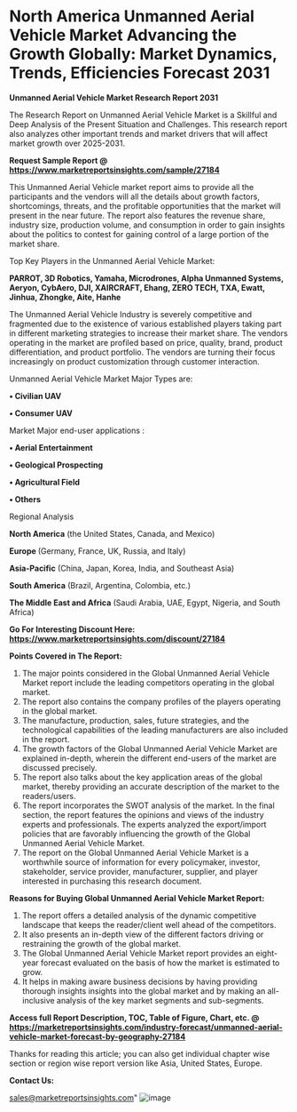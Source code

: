  # North America Unmanned Aerial Vehicle Market Advancing the Growth Globally: Market Dynamics, Trends, Efficiencies Forecast 2031

<strong>Unmanned Aerial Vehicle Market Research Report 2031</strong>

The Research Report on Unmanned Aerial Vehicle Market is a Skillful and Deep Analysis of the Present Situation and Challenges. This research report also analyzes other important trends and market drivers that will affect market growth over 2025-2031.

<strong>Request Sample Report @ <a href=https://www.marketreportsinsights.com/sample/27184>https://www.marketreportsinsights.com/sample/27184</a></strong>

This Unmanned Aerial Vehicle market report aims to provide all the participants and the vendors will all the details about growth factors, shortcomings, threats, and the profitable opportunities that the market will present in the near future. The report also features the revenue share, industry size, production volume, and consumption in order to gain insights about the politics to contest for gaining control of a large portion of the market share.

Top Key Players in the Unmanned Aerial Vehicle Market:

<strong>PARROT, 3D Robotics, Yamaha, Microdrones, Alpha Unmanned Systems, Aeryon, CybAero, DJI, XAIRCRAFT, Ehang, ZERO TECH, TXA, Ewatt, Jinhua, Zhongke, Aite, Hanhe</strong>

The Unmanned Aerial Vehicle Industry is severely competitive and fragmented due to the existence of various established players taking part in different marketing strategies to increase their market share. The vendors operating in the market are profiled based on price, quality, brand, product differentiation, and product portfolio. The vendors are turning their focus increasingly on product customization through customer interaction.

Unmanned Aerial Vehicle Market Major Types are:

<strong>• Civilian UAV

• Consumer UAV</strong>

Market Major end-user applications :

<strong>• Aerial Entertainment

• Geological Prospecting

• Agricultural Field

• Others</strong>

Regional Analysis

</u><strong><b>North America</b></strong> (the United States, Canada, and Mexico)

<strong><b>Europe </b></strong>(Germany, France, UK, Russia, and Italy)

<strong><b>Asia-Pacific</b></strong> (China, Japan, Korea, India, and Southeast Asia)

<strong><b>South America</b></strong> (Brazil, Argentina, Colombia, etc.)

<strong><b>The Middle East and Africa</b></strong> (Saudi Arabia, UAE, Egypt, Nigeria, and South Africa)

<strong>Go For Interesting Discount Here: <a href=https://www.marketreportsinsights.com/discount/27184>https://www.marketreportsinsights.com/discount/27184</a></strong>

<strong>Points Covered in The Report:</strong>
<ol>
  <li>The major points considered in the Global Unmanned Aerial Vehicle Market report include the leading competitors operating in the global market.</li>
  <li>The report also contains the company profiles of the players operating in the global market.</li>
  <li>The manufacture, production, sales, future strategies, and the technological capabilities of the leading manufacturers are also included in the report.</li>
  <li>The growth factors of the Global Unmanned Aerial Vehicle Market are explained in-depth, wherein the different end-users of the market are discussed precisely.</li>
  <li>The report also talks about the key application areas of the global market, thereby providing an accurate description of the market to the readers/users.</li>
  <li>The report incorporates the SWOT analysis of the market. In the final section, the report features the opinions and views of the industry experts and professionals. The experts analyzed the export/import policies that are favorably influencing the growth of the Global Unmanned Aerial Vehicle Market.</li>
  <li>The report on the Global Unmanned Aerial Vehicle Market is a worthwhile source of information for every policymaker, investor, stakeholder, service provider, manufacturer, supplier, and player interested in purchasing this research document.</li>
</ol>
<strong>Reasons for Buying Global Unmanned Aerial Vehicle Market Report:</strong>

<ol>
  <li>The report offers a detailed analysis of the dynamic competitive landscape that keeps the reader/client well ahead of the competitors.</li>
  <li>It also presents an in-depth view of the different factors driving or restraining the growth of the global market.</li>
  <li>The Global Unmanned Aerial Vehicle Market report provides an eight-year forecast evaluated on the basis of how the market is estimated to grow.</li>
  <li>It helps in making aware business decisions by having providing thorough insights insights into the global market and by making an all-inclusive analysis of the key market segments and sub-segments.</li>
</ol>
<strong>Access full Report Description, TOC, Table of Figure, Chart, etc. @ <a href=https://marketreportsinsights.com/industry-forecast/unmanned-aerial-vehicle-market-forecast-by-geography-27184>https://marketreportsinsights.com/industry-forecast/unmanned-aerial-vehicle-market-forecast-by-geography-27184</a></strong>


Thanks for reading this article; you can also get individual chapter wise section or region wise report version like Asia, United States, Europe.

<strong>Contact Us:</strong>

sales@marketreportsinsights.com"
![image](https://github.com/user-attachments/assets/621d3bd6-698e-425e-a6a3-d18d60f683e7)
